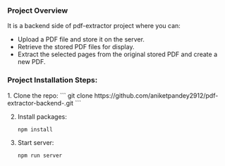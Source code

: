 <h3>Project Overview</h3>
<p>It is a backend side of pdf-extractor project where you can:</p>
<ul>
    <li>Upload a PDF file and store it on the server.</li>
    <li>Retrieve the stored PDF files for display.</li>
    <li>Extract the selected pages from the original stored PDF and create a new PDF.</li>
</ul>

<h3>Project Installation Steps:</h3>
1. Clone the repo:
    ```
    git clone https://github.com/aniketpandey2912/pdf-extractor-backend-.git
    ```

2. Install packages:

   ```
   npm install
   ```

3. Start server:
   ```
   npm run server
   ```
